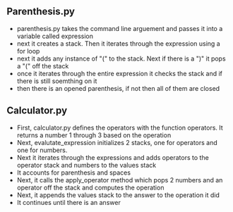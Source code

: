 ## Parenthesis.py

* parenthesis.py takes the command line arguement and passes it into a variable called expression
* next it creates a stack. Then it iterates through the expression using a for loop
* next it adds any instance of "(" to the stack. Next if there is a ")" it pops a "(" off the stack
* once it iterates through the entire expression it checks the stack and if there is still soemthing on it
* then there is an opened parenthesis, if not then all of them are closed

## Calculator.py

* First, calculator.py defines the operators with the function operators. It returns a number 1 through 3 based on the operation
* Next, evalutate_expression initializes 2 stacks, one for operators and one for numbers.
* Next it iterates through the expressions and adds operators to the operator stack and numbers to the values stack
* It accounts for parenthesis and spaces
* Next, it calls the apply_operator method which pops 2 numbers and an operator off the stack and computes the operation
* Next, it appends the values stack to the answer to the operation it did
* It continues until there is an answer